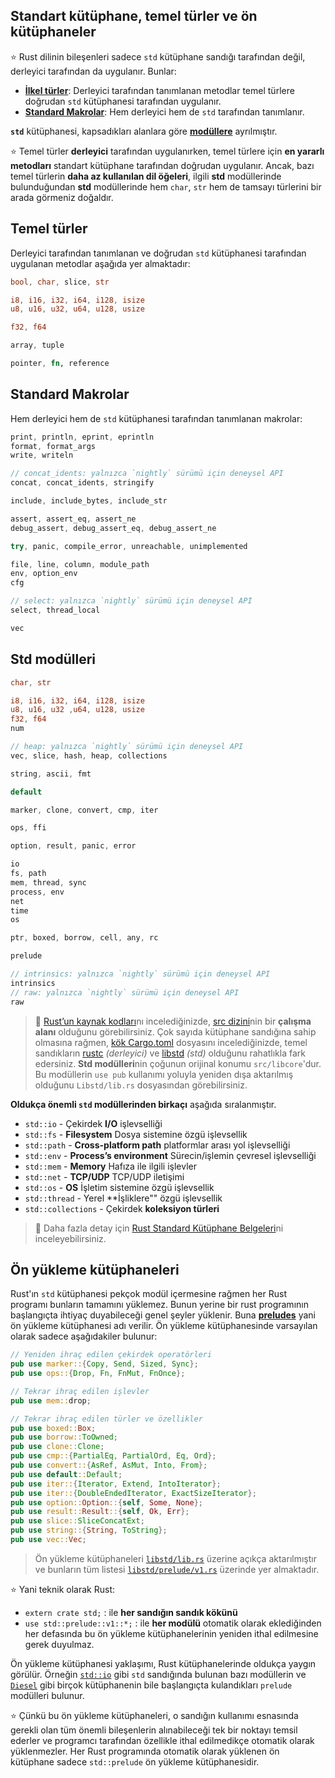 ## Standart kütüphane, temel türler ve ön kütüphaneler
⭐️ Rust dilinin bileşenleri sadece `std` kütüphane sandığı tarafından değil, derleyici tarafından da uygulanır. Bunlar: 
  
  - **[İlkel türler](https://doc.rust-lang.org/std/#primitives)**: Derleyici tarafından tanımlanan metodlar temel türlere doğrudan `std` kütüphanesi tarafından uygulanır.
  - **[Standard Makrolar](https://doc.rust-lang.org/std/#macros)**: Hem derleyici hem de `std` tarafından tanımlanır.
  
**`std`** kütüphanesi, kapsadıkları alanlara göre **[modüllere](https://doc.rust-lang.org/std/#modules)** ayrılmıştır.

⭐️ Temel türler **derleyici** tarafından uygulanırken, temel türlere için **en yararlı metodları** standart kütüphane tarafından doğrudan  uygulanır. Ancak, bazı temel türlerin **daha az kullanılan dil öğeleri**, ilgili **std** modüllerinde bulunduğundan **std** modüllerinde hem `char`, `str` hem de tamsayı türlerini bir arada görmeniz doğaldır.

## Temel türler
Derleyici tarafından tanımlanan ve doğrudan `std` kütüphanesi tarafından uygulanan metodlar aşağıda yer almaktadır:

```Rust
bool, char, slice, str

i8, i16, i32, i64, i128, isize
u8, u16, u32, u64, u128, usize

f32, f64

array, tuple

pointer, fn, reference
````

## Standard Makrolar
Hem derleyici hem de `std` kütüphanesi tarafından tanımlanan makrolar:

```Rust
print, println, eprint, eprintln
format, format_args
write, writeln

// concat_idents: yalnızca `nightly` sürümü için deneysel API
concat, concat_idents, stringify 

include, include_bytes, include_str

assert, assert_eq, assert_ne
debug_assert, debug_assert_eq, debug_assert_ne

try, panic, compile_error, unreachable, unimplemented

file, line, column, module_path
env, option_env
cfg

// select: yalnızca `nightly` sürümü için deneysel API
select, thread_local

vec
````

## Std modülleri
```rust
char, str

i8, i16, i32, i64, i128, isize
u8, u16, u32 ,u64, u128, usize
f32, f64
num

// heap: yalnızca `nightly` sürümü için deneysel API
vec, slice, hash, heap, collections

string, ascii, fmt

default

marker, clone, convert, cmp, iter

ops, ffi

option, result, panic, error

io
fs, path
mem, thread, sync
process, env
net
time
os

ptr, boxed, borrow, cell, any, rc

prelude

// intrinsics: yalnızca `nightly` sürümü için deneysel API
intrinsics
// raw: yalnızca `nightly` sürümü için deneysel API
raw 
````

> 🔎 [Rust’un kaynak kodları](https://github.com/rust-lang/rust)nı incelediğinizde, [src dizini](https://github.com/rust-lang/rust/tree/master/src)nin bir **çalışma alanı** olduğunu görebilirsiniz. Çok sayıda kütüphane sandığına sahip olmasına rağmen, [kök Cargo.toml](https://github.com/rust-lang/rust/blob/master/src/Cargo.toml) dosyasını incelediğinizde, temel sandıkların [rustc](https://github.com/rust-lang/rust/tree/master/src/rustc) *(derleyici)* ve [libstd](https://github.com/rust-lang/rust/tree/master/src/libstd) *(std)* olduğunu rahatlıkla fark edersiniz. **Std modülleri**nin çoğunun orijinal konumu `src/libcore`'dur. Bu modüllerin `use pub` kullanımı yoluyla yeniden dışa aktarılmış olduğunu `Libstd/lib.rs` dosyasından görebilirsiniz.

**Oldukça önemli `std` modüllerinden birkaçı** aşağıda sıralanmıştır.
- `std::io` - Çekirdek **I/O** işlevselliği
- `std::fs` - **Filesystem** Dosya sistemine özgü işlevsellik
- `std::path` - **Cross-platform path** platformlar arası yol işlevselliği
- `std::env` - **Process’s environment** Sürecin/işlemin çevresel işlevselliği
- `std::mem` - **Memory** Hafıza ile ilgili işlevler
- `std::net` - **TCP/UDP** TCP/UDP iletişimi
- `std::os` - **OS** İşletim sistemine özgü işlevsellik
- `std::thread` -  Yerel **İşliklere"" özgü işlevsellik
- `std::collections` - Çekirdek **koleksiyon türleri**

> 💯 Daha fazla detay için [Rust Standard Kütüphane Belgeleri](https://doc.rust-lang.org/std/)ni inceleyebilirsiniz.

## Ön yükleme kütüphaneleri
Rust'ın `std` kütüphanesi pekçok modül içermesine rağmen her Rust programı bunların tamamını yüklemez. Bunun yerine bir rust programının başlangıçta ihtiyaç duyabileceği genel şeyler yüklenir. Buna **[preludes](https://doc.rust-lang.org/std/prelude/)** yani ön yükleme kütüphanesi adı verilir. Ön yükleme kütüphanesinde varsayılan olarak sadece aşağıdakiler bulunur:

```rust
// Yeniden ihraç edilen çekirdek operatörleri 
pub use marker::{Copy, Send, Sized, Sync};
pub use ops::{Drop, Fn, FnMut, FnOnce};

// Tekrar ihraç edilen işlevler 
pub use mem::drop;

// Tekrar ihraç edilen türler ve özellikler 
pub use boxed::Box;
pub use borrow::ToOwned;
pub use clone::Clone;
pub use cmp::{PartialEq, PartialOrd, Eq, Ord};
pub use convert::{AsRef, AsMut, Into, From};
pub use default::Default;
pub use iter::{Iterator, Extend, IntoIterator};
pub use iter::{DoubleEndedIterator, ExactSizeIterator};
pub use option::Option::{self, Some, None};
pub use result::Result::{self, Ok, Err};
pub use slice::SliceConcatExt;
pub use string::{String, ToString};
pub use vec::Vec;
````

> Ön yükleme kütüphaneleri [`libstd/lib.rs`](https://github.com/rust-lang/rust/blob/master/src/libstd/lib.rs#L353) üzerine açıkça aktarılmıştır ve bunların tüm listesi [`libstd/prelude/v1.rs`](https://github.com/rust-lang/rust/blob/master/src/libstd/prelude/v1.rs) üzerinde yer almaktadır.

⭐️ Yani teknik olarak Rust:
- `extern crate std;` :  ile **her sandığın sandık kökünü**
- `use std::prelude::v1::*;` : ile **her modülü** otomatik olarak eklediğinden her defasında bu ön yükleme kütüphanelerinin yeniden ithal edilmesine gerek duyulmaz.

Ön yükleme kütüphanesi yaklaşımı, Rust kütüphanelerinde oldukça yaygın görülür. Örneğin [`std::io`](https://github.com/rust-lang/rust/blob/master/src/libstd/io/prelude.rs) gibi `std` sandığında bulunan bazı modüllerin ve [`Diesel`](https://github.com/diesel-rs/diesel/blob/master/diesel/src/lib.rs#L324) gibi birçok kütüphanenin bile başlangıçta kulandıkları `prelude` modülleri bulunur.

⭐️ Çünkü bu ön yükleme kütüphaneleri, o sandığın kullanımı esnasında gerekli olan tüm önemli bileşenlerin alınabileceği tek bir noktayı temsil ederler ve programcı tarafından özellikle ithal edilmedikçe otomatik olarak yüklenmezler. Her Rust programında otomatik olarak yüklenen ön kütüphane sadece `std::prelude` ön yükleme kütüphanesidir.
